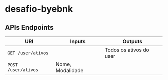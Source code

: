 # desafio-byebnk

## APIs Endpoints

| URI | Inputs | Outputs |
| --- | --- | --- |
| `GET /user/ativos` | | Todos os ativos do user|
|	`POST /user/ativos` | Nome, Modalidade | |